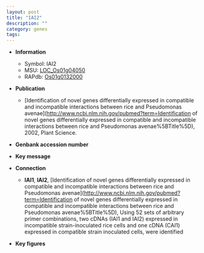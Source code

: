 ```yaml
---
layout: post
title: "IAI2"
description: ""
category: genes
tags: 
---
```


* **Information**  
    + Symbol: IAI2  
    + MSU: [LOC_Os01g04050](http://rice.plantbiology.msu.edu/cgi-bin/ORF_infopage.cgi?orf=LOC_Os01g04050)  
    + RAPdb: [Os01g0132000](http://rapdb.dna.affrc.go.jp/viewer/gbrowse_details/irgsp1?name=Os01g0132000)  

* **Publication**  
    + [Identification of novel genes differentially expressed in compatible and incompatible interactions between rice and Pseudomonas avenae](http://www.ncbi.nlm.nih.gov/pubmed?term=Identification of novel genes differentially expressed in compatible and incompatible interactions between rice and Pseudomonas avenae%5BTitle%5D), 2002, Plant Science.

* **Genbank accession number**  

* **Key message**  

* **Connection**  
    + __IAI1__, __IAI2__, [Identification of novel genes differentially expressed in compatible and incompatible interactions between rice and Pseudomonas avenae](http://www.ncbi.nlm.nih.gov/pubmed?term=Identification of novel genes differentially expressed in compatible and incompatible interactions between rice and Pseudomonas avenae%5BTitle%5D),  Using 52 sets of arbitrary primer combinations, two cDNAs (IAI1 and IAI2) expressed in incompatible strain-inoculated rice cells and one cDNA (CAI1) expressed in compatible strain inoculated cells, were identified

* **Key figures**  


